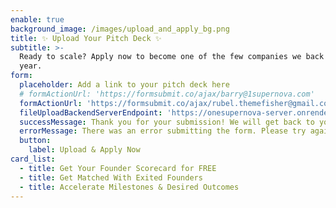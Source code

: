 ```yaml
---
enable: true
background_image: /images/upload_and_apply_bg.png
title: ✨ Upload Your Pitch Deck ✨
subtitle: >-
  Ready to scale? Apply now to become one of the few companies we back each
  year.
form:
  placeholder: Add a link to your pitch deck here
  # formActionUrl: 'https://formsubmit.co/ajax/barry@1supernova.com'
  formActionUrl: 'https://formsubmit.co/ajax/rubel.themefisher@gmail.com'
  fileUploadBackendServerEndpoint: 'https://onesupernova-server.onrender.com/api/drive-upload'
  successMessage: Thank you for your submission! We will get back to you soon.
  errorMessage: There was an error submitting the form. Please try again.
  button:
    label: Upload & Apply Now
card_list:
  - title: Get Your Founder Scorecard for FREE
  - title: Get Matched With Exited Founders
  - title: Accelerate Milestones & Desired Outcomes
---
```

